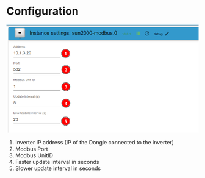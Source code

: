 # Configuration

![Admin config](./images/admin-config.png)

1. Inverter IP address
   (IP of the Dongle connected to the inverter)
2. Modbus Port
3. Modbus UnitID
4. Faster update interval in seconds
5. Slower update interval in seconds

